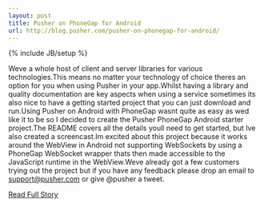 ```yaml
---
layout: post
title: Pusher on PhoneGap for Android
url: http://blog.pusher.com/pusher-on-phonegap-for-android/
---
```

{% include JB/setup %}<p>Weve a whole host of client and server libraries for various technologies.This means no matter your technology of choice theres an option for you when using Pusher in your app.Whilst having a library and quality documentation are key aspects when using a service sometimes its also nice to have a getting started project that you can just download and run.Using Pusher on Android with PhoneGap wasnt quite as easy as wed like it to be so I decided to create the Pusher PhoneGap Android starter project.The README covers all the details youll need to get started, but Ive also created a screencast.Im excited about this project because it works around the WebView in Android not supporting WebSockets by using a PhoneGap WebSocket wrapper thats then made accessible to the JavaScript runtime in the WebView.Weve already got a few customers trying out the project but if you have any feedback please drop an email to support@pusher.com or give @pusher a tweet.</p>
<p><a href="http://blog.pusher.com/pusher-on-phonegap-for-android/">Read Full Story</a></p>
